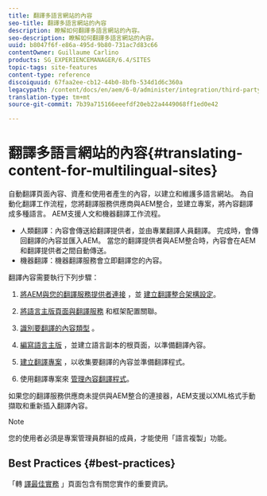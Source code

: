 ```yaml
---
title: 翻譯多語言網站的內容
seo-title: 翻譯多語言網站的內容
description: 瞭解如何翻譯多語言網站的內容。
seo-description: 瞭解如何翻譯多語言網站的內容。
uuid: b8047f6f-e86a-495d-9b80-731ac7d83c66
contentOwner: Guillaume Carlino
products: SG_EXPERIENCEMANAGER/6.4/SITES
topic-tags: site-features
content-type: reference
discoiquuid: 67faa2ee-cb12-44b0-8bfb-534d1d6c360a
legacypath: /content/docs/en/aem/6-0/administer/integration/third-party-services/machine-translation
translation-type: tm+mt
source-git-commit: 7b39a715166eeefdf20eb22a4449068ff1ed0e42

---
```



# 翻譯多語言網站的內容{#translating-content-for-multilingual-sites}

自動翻譯頁面內容、資產和使用者產生的內容，以建立和維護多語言網站。 為自動化翻譯工作流程，您將翻譯服務供應商與AEM整合，並建立專案，將內容翻譯成多種語言。 AEM支援人文和機器翻譯工作流程。

* 人類翻譯：內容會傳送給翻譯提供者，並由專業翻譯人員翻譯。 完成時，會傳回翻譯的內容並匯入AEM。 當您的翻譯提供者與AEM整合時，內容會在AEM和翻譯提供者之間自動傳送。
* 機器翻譯：機器翻譯服務會立即翻譯您的內容。

翻譯內容需要執行下列步驟：

1. [將AEM與您的翻譯服務提供者連接](/help/sites-administering/tc-tic.md#connecting-to-a-translation-service-provider) ，並 [建立翻譯整合架構設定](/help/sites-administering/tc-tic.md)。

1. [將語言主版頁面與翻譯服務](/help/sites-administering/tc-tic.md#configuring-pages-for-translation) 和框架配置關聯。
1. [識別要翻譯的內容類型](/help/sites-administering/tc-rules.md) 。
1. [編寫語言主版](/help/sites-administering/tc-prep.md) ，並建立語言副本的根頁面，以準備翻譯內容。
1. [建立翻譯專案](/help/sites-administering/tc-manage.md) ，以收集要翻譯的內容並準備翻譯程式。
1. 使用翻譯專案來 [管理內容翻譯程式](/help/sites-administering/tc-manage.md)。

如果您的翻譯服務供應商未提供與AEM整合的連接器，AEM支援以XML格式手動擷取和重新插入翻譯內容。

>[!NOTE]
>
>您的使用者必須是專案管理員群組的成員，才能使用「語言複製」功能。

## Best Practices {#best-practices}

「轉 [譯最佳實務](/help/sites-administering/tc-bp.md) 」頁面包含有關您實作的重要資訊。
